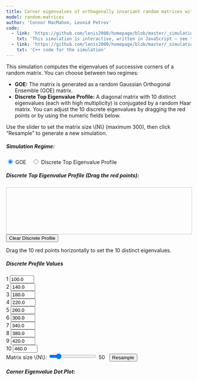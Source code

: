 ```yaml
---
title: Corner eigenvalues of orthogonally invariant random matrices with fixed spectrum
model: random-matrices
author: 'Connor MacMahon, Leonid Petrov'
code:
  - link: 'https://github.com/lenis2000/homepage/blob/master/_simulations/random-matrices/2025-02-04-unitary-corners.md'
    txt: 'This simulation is interactive, written in JavaScript – see the source code of this page at the link'
  - link: 'https://github.com/lenis2000/homepage/blob/master/_simulations/random-matrices/2025-02-04-unitary-corners.cpp'
    txt: 'C++ code for the simulation'
---
```


<script src="{{site.url}}/js/d3.v7.min.js"></script>
<script src="{{site.url}}/js/2025-02-04-unitary-corners.js"></script>

<div class="row">
  <div class="col-12 mb-3">
    <p>
      This simulation computes the eigenvalues of successive corners of a random matrix.
      You can choose between two regimes:
    </p>
    <ul>
      <li>
        <strong>GOE:</strong> The matrix is generated as a random Gaussian Orthogonal Ensemble (GOE) matrix.
      </li>
      <li>
        <strong>Discrete Top Eigenvalue Profile:</strong> A diagonal matrix with 10 distinct eigenvalues (each with high multiplicity) is conjugated by a random Haar matrix.
        You can adjust the 10 discrete eigenvalues by dragging the red points or by using the numeric fields below.
      </li>
    </ul>
    <p>
      Use the slider to set the matrix size \(N\) (maximum 300), then click “Resample” to generate a new simulation.
    </p>
  </div>
</div>

<div class="row">
  <div class="col-12">
      <h5>Simulation Regime:</h5>
      <div class="mb-3">
        <label>
          <input type="radio" name="regime" value="goe" id="regimeGOE" checked>
          GOE
        </label>
        &nbsp;&nbsp;
        <label>
          <input type="radio" name="regime" value="discrete" id="regimeDiscrete">
          Discrete Top Eigenvalue Profile
        </label>
      </div>
  </div>
</div>

<!-- Discrete density plot container with responsive SVG -->
<div class="row" id="discreteDensityContainer">
  <div class="col-12">
      <h5>Discrete Top Eigenvalue Profile (Drag the red points):</h5>
      <!-- The SVG now uses a viewBox and 100% width so that it fits Bootstrap’s grid -->
      <svg id="discreteDensitySVG" viewBox="0 0 600 150" style="border:1px solid #ccc; width: 100%; height: auto;"></svg>
      <button id="clearDensityBtn" class="btn btn-secondary mt-2">Clear Discrete Profile</button>
      <p class="mt-2">
        Drag the 10 red points horizontally to set the 10 distinct eigenvalues.
      </p>
  </div>
</div>

<!-- New row: Numeric input fields for the discrete profile -->
<div class="row" id="discreteFieldsContainer">
  <div class="col-12">
    <h5>Discrete Profile Values</h5>
    <div class="row">
      <!-- Here we create 10 numeric fields.
           On larger screens each will take a small column (col-md-1) while on extra-small screens they take half the width (col-6). -->
           <div class="col-6 col-md-1 mb-2 text-center">
              <label for="discreteField0" class="form-label">1</label>
              <input type="number" id="discreteField0" class="form-control" step="10" value="100.0" style="width: 5em">
           </div>
           <div class="col-6 col-md-1 mb-2 text-center">
              <label for="discreteField1" class="form-label">2</label>
              <input type="number" id="discreteField1" class="form-control" step="10" value="140.0" style="width: 5em">
           </div>
           <div class="col-6 col-md-1 mb-2 text-center">
              <label for="discreteField2" class="form-label">3</label>
              <input type="number" id="discreteField2" class="form-control" step="10" value="180.0" style="width: 5em">
           </div>
           <div class="col-6 col-md-1 mb-2 text-center">
              <label for="discreteField3" class="form-label">4</label>
              <input type="number" id="discreteField3" class="form-control" step="10" value="220.0" style="width: 5em">
           </div>
           <div class="col-6 col-md-1 mb-2 text-center">
              <label for="discreteField4" class="form-label">5</label>
              <input type="number" id="discreteField4" class="form-control" step="10" value="260.0" style="width: 5em">
           </div>
           <div class="col-6 col-md-1 mb-2 text-center">
              <label for="discreteField5" class="form-label">6</label>
              <input type="number" id="discreteField5" class="form-control" step="10" value="300.0" style="width: 5em">
           </div>
           <div class="col-6 col-md-1 mb-2 text-center">
              <label for="discreteField6" class="form-label">7</label>
              <input type="number" id="discreteField6" class="form-control" step="10" value="340.0" style="width: 5em">
           </div>
           <div class="col-6 col-md-1 mb-2 text-center">
              <label for="discreteField7" class="form-label">8</label>
              <input type="number" id="discreteField7" class="form-control" step="10" value="380.0" style="width: 5em">
           </div>
           <div class="col-6 col-md-1 mb-2 text-center">
              <label for="discreteField8" class="form-label">9</label>
              <input type="number" id="discreteField8" class="form-control" step="10" value="420.0" style="width: 5em">
           </div>
           <div class="col-6 col-md-1 mb-2 text-center">
              <label for="discreteField9" class="form-label">10</label>
              <input type="number" id="discreteField9" class="form-control" step="10" value="460.0" style="width: 5em">
           </div>
         </div>
       </div>
     </div>

<!-- Only one button: Resample -->
<div class="row">
  <div class="col-12 col-lg-8">
    <div class="controls mb-3">
      <label for="nInput">Matrix size \(N\):</label>
      <input id="nInput" type="range" min="2" max="300" step="1" value="50" />
      <span id="nValue">50</span>&nbsp;&nbsp;
      <button id="resampleBtn" class="btn btn-primary">Resample</button>
    </div>
  </div>
</div>

<div class="row">
  <div class="col-12">
      <h5>Corner Eigenvalue Dot Plot:</h5>
      <svg id="cornerEigenvalsPlot" width="100%" style="min-height: 500px;"></svg>
  </div>
</div>

<script>
// NOTE: We do not declare "Module" here because it is provided by the Emscripten module.

let computedData = [];
let currentN = 50;
// Persistent allocation for discrete mode: a buffer for 10 doubles (80 bytes).
let discreteBufferPtr = null;

const discreteSVG = d3.select("#discreteDensitySVG");
const numDiscretePoints = 10;
let discretePoints = d3.range(numDiscretePoints).map(i => ({ x: 100 + i * 40, y: 75 }));

// Function to update the red circles in the discrete density plot.
// Also updates the numeric fields.
function updateDiscreteDrawing() {
    const circles = discreteSVG.selectAll("circle").data(discretePoints);
    circles.enter().append("circle")
        .attr("r", 5)
        .attr("fill", "red")
        .call(d3.drag()
            .on("drag", function(event, d) {
                // Clamp the x coordinate between 0 and 600.
                d.x = Math.max(0, Math.min(600, event.x));
                d3.select(this).attr("cx", d.x);
                updateDiscreteFields();
            })
        )
        .merge(circles)
        .attr("cx", d => d.x)
        .attr("cy", d => d.y);
    circles.exit().remove();
    updateDiscreteFields();
}

// Update the numeric fields to match the current discretePoints values.
function updateDiscreteFields() {
    discretePoints.forEach((pt, i) => {
        const field = document.getElementById("discreteField" + i);
        if (field) {
            field.value = pt.x.toFixed(1);
        }
    });
}

function updateRegimeDisplay() {
    if (document.getElementById("regimeGOE").checked) {
        d3.select("#discreteDensityContainer").style("display", "none");
        d3.select("#discreteFieldsContainer").style("display", "none");
    } else {
        d3.select("#discreteDensityContainer").style("display", "block");
        d3.select("#discreteFieldsContainer").style("display", "block");
        updateDiscreteDrawing();
    }
}
document.getElementById("regimeGOE").addEventListener("change", updateRegimeDisplay);
document.getElementById("regimeDiscrete").addEventListener("change", updateRegimeDisplay);

document.getElementById("clearDensityBtn").addEventListener("click", () => {
    discretePoints = d3.range(numDiscretePoints).map(i => ({ x: 100 + i * 40, y: 75 }));
    updateDiscreteDrawing();
});

// Set up change listeners for the numeric input fields so that when a field is modified,
// the corresponding discrete point is updated and the drawing is refreshed.
for (let i = 0; i < numDiscretePoints; i++) {
    const field = document.getElementById("discreteField" + i);
    if (field) {
        field.addEventListener("change", function() {
            discretePoints[i].x = parseFloat(this.value);
            updateDiscreteDrawing();
        });
    }
}

async function initWasm() {
    try {
        await new Promise(resolve => {
            if (Module.ready) resolve();
            else Module.onRuntimeInitialized = resolve;
        });
        document.getElementById("nInput").value = 50;
        document.getElementById("nValue").textContent = 50;
        updateRegimeDisplay();
        updateDiscreteDrawing();
        // Allocate persistent buffer for discrete mode (10 doubles) once.
        const malloc = Module["malloc"] || Module._malloc;
        discreteBufferPtr = malloc(10 * Float64Array.BYTES_PER_ELEMENT);
        updateSimulation();
    } catch (error) {
        document.body.innerHTML += `<p style="color: red">Error loading WASM: ${error.message}</p>`;
    }
}

function updateSimulation() {
    const N = parseInt(document.getElementById("nInput").value, 10);
    currentN = N;
    const totalPoints = N * (N + 1) / 2;
    let ptr;
    if (document.getElementById("regimeGOE").checked) {
         ptr = Module._computeCornerEigenvalues(N);
    } else {
         // Sort the discrete eigenvalues from the numeric fields (via discretePoints.x).
         let sortedPoints = discretePoints.map(d => d.x).sort((a, b) => a - b);
         let eigenArray = new Float64Array(sortedPoints);
         // Use the persistent discreteBufferPtr.
         Module.HEAPF64.set(eigenArray, discreteBufferPtr / 8);
         ptr = Module._computeCornerEigenvaluesDiscrete(N, discreteBufferPtr);
    }
    const expectedBytes = 2 * totalPoints * 8;
    if (ptr + expectedBytes > Module.HEAPF64.buffer.byteLength) {
        return;
    }
    computedData = Array.from(new Float64Array(Module.HEAPF64.buffer, ptr, 2 * totalPoints));
    drawCornerEigenvaluePlot(computedData, N);
}

function drawCornerEigenvaluePlot(points, N) {
    const svg = d3.select("#cornerEigenvalsPlot");
    svg.selectAll("*").remove();
    const totalPoints = points.length / 2;
    const data = [];
    for (let i = 0; i < totalPoints; i++) {
        data.push({ corner: points[2 * i], eigen: points[2 * i + 1] });
    }
    const margin = { top: 20, right: 30, bottom: 40, left: 50 };
    const width = svg.node().getBoundingClientRect().width;
    const height = svg.node().getBoundingClientRect().height;
    const xScale = d3.scaleLinear()
        .domain(d3.extent(data, d => d.eigen))
        .nice()
        .range([margin.left, width - margin.right]);
    const yScale = d3.scaleLinear()
        .domain([0, N])
        .nice()
        .range([height - margin.bottom, margin.top]);
    const xAxis = d3.axisBottom(xScale);
    const yAxis = d3.axisLeft(yScale);
    svg.append("g")
        .attr("transform", `translate(0,${height - margin.bottom})`)
        .call(xAxis);
    svg.append("g")
        .attr("transform", `translate(${margin.left},0)`)
        .call(yAxis);
    svg.append("g")
        .selectAll("circle")
        .data(data)
        .join("circle")
        .attr("cx", d => xScale(d.eigen))
        .attr("cy", d => yScale(d.corner))
        .attr("r", 1.5)
        .attr("fill", "#00204E");
}

document.getElementById("resampleBtn").addEventListener("click", updateSimulation);
document.getElementById("nInput").addEventListener("input", e => {
    document.getElementById("nValue").textContent = e.target.value;
});

initWasm();
</script>
